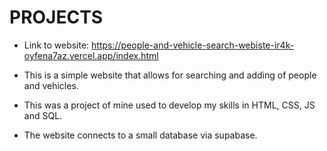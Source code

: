 # PROJECTS

- Link to website: https://people-and-vehicle-search-webiste-ir4k-oyfena7az.vercel.app/index.html

- This is a simple website that allows for searching and adding of people and vehicles. 

- This was a project of mine used to develop my skills in HTML, CSS, JS and SQL.

- The website connects to a small database via supabase. 